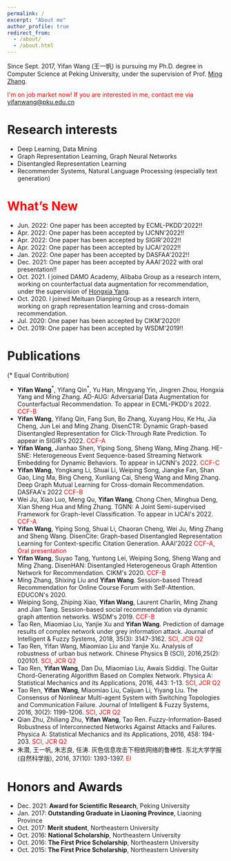 ```yaml
---
permalink: /
excerpt: "About me"
author_profile: true
redirect_from: 
  - /about/
  - /about.html
---
```


Since Sept. 2017, Yifan Wang (王一帆) is pursuing my Ph.D. degree in Computer Science at Peking University, under the supervision of Prof. [Ming Zhang](http://net.pku.edu.cn/dlib/mzhang/). 

<span style="color:red">I'm on job market now! If you are interested in me, contact me via yifanwang@pku.edu.cn</span>

Research interests
======
* Deep Learning, Data Mining
* Graph Representation Learning, Graph Neural Networks
* Disentangled Representation Learning
* Recommender Systems, Natural Language Processing (especially text generation)

<span style="color:red">What’s New</span>
=====
* Jun. 2022: One paper has been accepted by ECML-PKDD'2022!!
* Apr. 2022: One paper has been accepted by IJCNN'2022!!
* Apr. 2022: One paper has been accepted by SIGIR'2022!!
* Apr. 2022: One paper has been accepted by IJCAI'2022!!
* Jan. 2022: One paper has been accepted by DASFAA'2022!!
* Dec. 2021: One paper has been accepted by AAAI'2022 with oral presentation!!
* Oct. 2021. I joined DAMO Academy, Alibaba Group as a research intern, working on counterfactual data augmentation for recommendation, under the supervision of [Hongxia Yang](https://sites.google.com/site/hystatistics/home).
* Oct. 2020. I joined Meituan Dianping Group as a research intern, working on graph representation learning and cross-domain recommendation.
* Jul. 2020: One paper has been accepted by CIKM'2020!!
* Oct. 2019: One paper has been accepted by WSDM'2019!!

Publications
=====
(\* Equal Contribution)
* **Yifan Wang**<sup>\*</sup>, Yifang Qin<sup>\*</sup>, Yu Han, Mingyang Yin, Jingren Zhou, Hongxia Yang and Ming Zhang. AD-AUG: Adversarial Data Augmentation for Counterfactual Recommendation. To appear in ECML-PKDD's 2022. <span style="color:red">CCF-B</span>
* **Yifan Wang**, Yifang Qin, Fang Sun, Bo Zhang, Xuyang Hou, Ke Hu, Jia Cheng, Jun Lei and Ming Zhang. DisenCTR: Dynamic Graph-based Disentangled Representation for Click-Through Rate Prediction. To appear in SIGIR's 2022. <span style="color:red">CCF-A</span>
* **Yifan Wang**, Jianhao Shen, Yiping Song, Sheng Wang, Ming Zhang. HE-SNE: Heterogeneous Event Sequence-based Streaming Network Embedding for Dynamic Behaviors. To appear in IJCNN's 2022. <span style="color:red">CCF-C</span>
* **Yifan Wang**, Yongkang Li, Shuai Li, Weiping Song, Jiangke Fan, Shan Gao, Ling Ma, Bing Cheng, Xunliang Cai, Sheng Wang and Ming Zhang. Deep Graph Mutual Learning for Cross-domain Recommendation. DASFAA's 2022 <span style="color:red">CCF-B</span>
* Wei Ju, Xiao Luo, Meng Qu, **Yifan Wang**, Chong Chen, Minghua Deng, Xian Sheng Hua and Ming Zhang. TGNN: A Joint Semi-supervised Framework for Graph-level Classification. To appear in IJCAI's 2022. <span style="color:red">CCF-A</span>
* **Yifan Wang**, Yiping Song, Shuai Li, Chaoran Cheng, Wei Ju, Ming Zhang and Sheng Wang. DisenCite: Graph-based Disentangled Representation Learning for Context-specific Citation Generation. AAAI'2022 <span style="color:red">CCF-A, Oral presentation</span>
* **Yifan Wang**, Suyao Tang, Yuntong Lei, Weiping Song, Sheng Wang and Ming Zhang. DisenHAN: Disentangled Heterogeneous Graph Attention Network for Recommendation. CIKM's 2020. <span style="color:red">CCF-B</span>
* Ming Zhang, Shixing Liu and **Yifan Wang**. Session-based Thread Recommendation for Online Course Forum with Self-Attention. EDUCON's 2020.
* Weiping Song, Zhiping Xiao, **Yifan Wang**, Laurent Charlin, Ming Zhang and Jian Tang. Session-based social recommendation via dynamic graph attention networks. WSDM's 2019. <span style="color:red">CCF-B</span>
* Tao Ren, Miaomiao Liu, Yanjie Xu and **Yifan Wang**. Prediction of damage results of complex network under grey information attack. Journal of Intelligent & Fuzzy Systems, 2018, 35(3): 3147-3162. <span style="color:red">SCI, JCR Q2</span>
* Tao Ren, Yifan Wang, Miaomiao Liu and Yanjie Xu. Analysis of robustness of urban bus network. Chinese Physics B (SCI), 2016,25(2): 020101. <span style="color:red">SCI, JCR Q2</span>
* Tao Ren, **Yifan Wang**, Dan Du, Miaomiao Liu, Awais Siddiqi. The Guitar Chord-Generating Algorithm Based on Complex Network. Physica A: Statistical Mechanics and its Applications, 2016, 443: 1-13. <span style="color:red">SCI, JCR Q2</span>
* Tao Ren, **Yifan Wang**, Miaomiao Liu, Caijuan Li, Yiyang Liu. The Consensus of Nonlinear Multi-agent System with Switching Topologies and Communication Failure. Journal of Intelligent & Fuzzy Systems, 2016, 30(2): 1199-1206. <span style="color:red">SCI, JCR Q2</span>
* Qian Zhu, Zhiliang Zhu, **Yifan Wang**, Tao Ren. Fuzzy-Information-Based Robustness of Interconnected Networks Against Attacks and Failures. Physica A: Statistical Mechanics and its Applications, 2016, 458: 194-203. <span style="color:red">SCI, JCR Q2</span>
* 朱潜, 王一帆, 朱志良, 任涛. 灰色信息攻击下相依网络的鲁棒性. 东北大学学报(自然科学版), 2016, 37(10): 1393-1397. <span style="color:red">EI</span>

Honors and Awards
=====
* Dec. 2021: **Award for Scientific Research**, Peking University
* Jan. 2017: **Outstanding Graduate in Liaoning Province**, Liaoning Province
* Oct. 2017: **Merit student**, Northeastern University
* Oct. 2016: **National Scholarship**, Northeastern University
* Oct. 2016: **The First Price Scholarship**, Northeastern University
* Oct. 2015: **The First Price Scholarship**, Northeastern University
